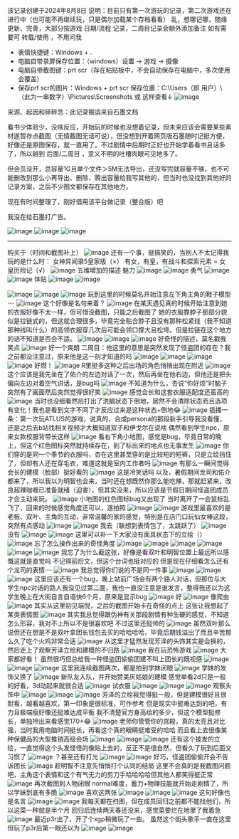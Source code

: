 该记录创建于2024年8月8日
说明：目前只有第一次游玩的记录，第二次游戏还在进行中（也可能不再继续玩，只是偶尔加载某个存档看看）
乱，想哪记哪，随缘更新、完善，大部分按游戏 日期/流程 记录，二周目记录会额外添加备注
如有需要可 转载/使用 ，不用问我

- 表情快捷键：Windows + .
- 电脑自带录屏保存位置：（windows）设置 → 游戏 → 摄像
- 电脑自带截图键：prt scr（存在粘贴板中，不会自动保存在电脑中，多次使用会覆盖）
- 保存prt scr的图片：Windows + prt scr
保存位置：C:\Users（即 用户）\（此为一串数字）\Pictures\Screenshots  或 这样查看↓
![image](https://github.com/user-attachments/assets/01825f12-434f-4729-a159-906507d329eb)


来源、起因和碎碎念：此记录搬运来自石墨文档

看书少体验少，没啥反应，开始玩的时候也没想着记录，但未来应该会需要某些素材遂暂存点截图（无情截图无话可说），但没想到开着网页版石墨随时记挺方便，好像还是原图保存，就一直用了。不过剧情中后期时正好也开始学着看书且话多了，所以越到 后面/二周目 ，意义不明的吐槽肉眼可见地多了。

但会员没开，总容量1G且单个文件＞5M无法导出，还没写完就容量不够，也不可能删改到那么小再导出、删除、腾出容量给我写其他的，但当时也没找到其他好的记录方案，之后不少图文都保存在其他地方。

现在有时间整理了，刚好借用该平台做记录（整合版）吧

我没在给石墨打广告。

![image](https://github.com/user-attachments/assets/f5046329-b70e-4042-b054-b2baac9be498)
![image](https://github.com/user-attachments/assets/82cf40fc-f2fa-4bc7-a587-87765f2d9545)
![image](https://github.com/user-attachments/assets/b689d25e-df94-4dfa-91bc-02d009f22e9a)

***
购买于（时间和截图补上）
![image](https://github.com/user-attachments/assets/d3af60eb-7259-46b5-adb9-1284667f0b26)
还有一个事，挺搞笑的，当别人不太记得我玩的是什么时：
女神异闻录5皇家版（×）
有女，有皇，有战斗和探索元素 = 女皇历险记（√）
![image](https://github.com/user-attachments/assets/663858ac-5176-4aa1-a540-b36e8343a84f)
五维增加的描述
魅力
![image](https://github.com/user-attachments/assets/b5cd7ec3-a949-4457-9d41-1124c31dba0b)
![image](https://github.com/user-attachments/assets/103b66a0-4c2c-4e7f-957f-eea89aedb5d2)
勇气
![image](https://github.com/user-attachments/assets/237f45c3-11ac-4276-88cc-5169f59384ee)
![image](https://github.com/user-attachments/assets/43e63893-f7ee-4433-a539-f10d24962017)
体贴
![image](https://github.com/user-attachments/assets/cbe4cec4-590b-4ed2-98e7-36553c9e2cc3)
![image](https://github.com/user-attachments/assets/0f7358f8-30c3-46e8-b5cd-f2314b5011bf)

![image](https://github.com/user-attachments/assets/47cb2953-4532-4fb8-85a8-4b5f5fbe0ed2)
![image](https://github.com/user-attachments/assets/19de3633-e846-43a3-9706-3097dae2b7cf)
![image](https://github.com/user-attachments/assets/c215e5cc-3e5d-4867-9762-ce78e3e6df8a)
玩到这里的时候莫名开始注意左下角主角的鞋子模型····
![image](https://github.com/user-attachments/assets/62e40f11-6cff-45a2-9e43-9e3f641167bb)
这个好像是名句来着？
![image](https://github.com/user-attachments/assets/bbb527ed-a985-47cd-bdb5-56f2ced5edc9)
在某天遇见真的时候开始注意到她的衣服好像不太一样，但可惜没截图，只能之后截图了
她的衣服靠脖子那部分貌似是拉链式的，但这就合理很多，毕竟完全贴合脖子且没有那种松紧线（我不知道那种线叫什么）的高领衣服穿几次后可能会领口撑大且松垮。但是拉链在这个地方的话不知道是否会不适。
![image](https://github.com/user-attachments/assets/0781afe5-6f4b-4914-bc72-ab471de3188a)
![image](https://github.com/user-attachments/assets/0bda24e4-c306-4152-835e-54200e27334e)
![image](https://github.com/user-attachments/assets/1ed7794a-0540-45ef-9a7b-e062ab3484b1)
好奇怪的描述，莫名戳我笑点
![image](https://github.com/user-attachments/assets/42d208cb-1c92-4f5d-a300-162524dcd5be)
好一个爽朗
二周目：他这里的意思是突然发现了怪盗团的存在？我之前都没注意过，原来他是这一刻才知道的吗
![image](https://github.com/user-attachments/assets/ce1422ad-1985-4f60-8c55-db1c1b388971)
![image](https://github.com/user-attachments/assets/f62efbc4-0cb9-4963-ab24-83008b04ee92)
![image](https://github.com/user-attachments/assets/5ec726b8-08ec-4652-9e79-7450ae01a25d)
![image](https://github.com/user-attachments/assets/a82373f8-e941-4b81-85b5-bbf289e35161)
好燃！
![image](https://github.com/user-attachments/assets/4029d93e-56fd-4446-99ef-38b1d528922a)
R里挺多这种之后出场的角色悄悄出现在附近
![image](https://github.com/user-attachments/assets/b6bd4c2d-c22f-4a39-8a65-3d629850dada)
这个应该是我先坐在了佑介的左边对话了一次，然后再坐在他右边，但他还是把头偏向左边对着空气讲话，是bug吗
![image](https://github.com/user-attachments/assets/05cf8cae-d9f0-4245-93fc-766ddfcc4970)
不知道为什么，杏说“你好烦”时脑子突然有了画面然后突然觉得很好笑
![image](https://github.com/user-attachments/assets/f864e283-5f23-4845-b831-86fa16e5bb0c)
感觉会长和这套衣服适配度还蛮高的
![image](https://github.com/user-attachments/assets/be33a55d-3f2a-4585-871c-d2a7c46542d0)
当时也没细看然后打出了洗脑状态下倒地，居然不会清除状态而且选项有变化！我也是看到文字不同了才反应过来是这种状态+倒地😂
![image](https://github.com/user-attachments/assets/a50cd59b-555a-49ff-8412-44b826015cae)
插播一条：第一次玩ATLUS的游戏，说真的，合成persona的那段新手引导我没看懂，还是之后去b站找相关视频才大概知道双子和伊戈尔在说啥
偶然看到学生npc，原来女款校服背带长这样
![image](https://github.com/user-attachments/assets/9128382c-0d16-4eee-b12e-917f11f908f7)
看右下角小地图，感觉是bug，毕竟日常的晚上，但这个红色图标突然就持续存在，到了标出来的地点也无事发生
![image](https://github.com/user-attachments/assets/9374853a-10bc-4ebd-8ce9-d10a3bc83ed0)
你们穿的是同一个季节的衣服吗，杏在这里甚至穿的是比较短的短裤，只是立绘挡住了，但却有人还在穿毛衣，难道这就是室内工作者吗
![image](https://github.com/user-attachments/assets/d59ae5cd-e33e-4ffc-bf49-627eafe2fa30)
有那么一瞬间觉得会长的建模（脸部）挺好看的
![image](https://github.com/user-attachments/assets/769f9879-8ea9-4a2d-9a79-8a275d5fcecc)
这是冷笑话吗
以及，暑假期间龙司和佑介都来了，所以我以为明智也会来，当时还在想既然你那么能吃辣，那就赶紧来，改良超辣咖喱已准备就绪（迫害），但其实没来，所以应该是节假日期间怪盗团成员才会主动来玩。
![image](https://github.com/user-attachments/assets/2cebcb96-eebf-40d5-9566-8071f8b5ada0)
小地图的红色图标bug又出现了
当时离开了一会鼠标乱飞了，回来的时候感觉角度还可以，遂拍照
![image](https://github.com/user-attachments/assets/291d1558-a3cf-414d-99e4-b543ae15b827)
![image](https://github.com/user-attachments/assets/8814db01-3c45-4aee-9897-fd303a1fe840)
游戏里最喜欢的是老板、双叶、主角的互动，非常温馨的家的感觉，特别是在店门口玩仙女棒这段，突然有点感动
![image](https://github.com/user-attachments/assets/45817396-f00d-4f81-9cc4-9d498a910706)
![image](https://github.com/user-attachments/assets/f8d85ad0-d3f5-46bc-962f-2f6e8fd0c492)
我去（联想到表情包了，太跳跃了）
![image](https://github.com/user-attachments/assets/6966c331-c6dc-41b9-8fb8-18ede3bfb140)
没有
![image](https://github.com/user-attachments/assets/d97dc0c1-441d-4b77-b8a8-94d61915e358)
![image](https://github.com/user-attachments/assets/3e70ba57-29e5-4ce2-b693-8276fd795cc0)
这里可以补一下大家没有面具状态下的立绘（）
![image](https://github.com/user-attachments/assets/3b3efe78-b639-47b9-ad3d-2ba513d9190f)
忘了怎么操作出来的奇怪角度
![image](https://github.com/user-attachments/assets/d7378796-e76a-41fe-96b6-85f36c027d57)
![image](https://github.com/user-attachments/assets/eb089ec3-7794-4460-a382-5276610646b8)
![image](https://github.com/user-attachments/assets/3ddace2b-cbf6-4a7e-8c99-7b6515ddfbf3)
![image](https://github.com/user-attachments/assets/dc9c5b3a-b7d5-4e25-9651-c360f58bfedf)
![image](https://github.com/user-attachments/assets/19adb042-1a59-4b91-9321-636f57d44e14)
![image](https://github.com/user-attachments/assets/6620f40f-4b3a-403b-9736-50d0fc7da4be)
我忘了为什么截这张，好像是看双叶和明智位置上最远所以感慨这就是直觉吗
不记得前后文，但这个台词也挺对应的
但是现在仔细看怎么还有个龙司的表情····
![image](https://github.com/user-attachments/assets/912a1a2d-eca8-4a7d-802f-0a665ed44030)
我总觉得你们说的不是同一件事
![image](https://github.com/user-attachments/assets/639c4d6f-3654-4754-b2a8-575b4ed6fe6c)
![image](https://github.com/user-attachments/assets/82ebd23e-17e4-4c52-a61d-272d47f48166)
![image](https://github.com/user-attachments/assets/0d2859f7-828f-408a-b99d-de5357cbfc7c)
这里应该还有一个bug，晚上站前广场会有两个路人对话，但那位与大学生npc对话的路人我没见过第二面，我也一直没注意是谁发言，整得我还以为这学生晚上在大街自言自语快6个月，原来是显示bug
![image](https://github.com/user-attachments/assets/db7dc191-7048-4dd1-ac08-7d9279c6fb59)
好
![image](https://github.com/user-attachments/assets/2da8e900-bc41-4ded-859e-cae21d343762)
像爬虫
![image](https://github.com/user-attachments/assets/46294f4a-6882-4f1b-abd3-27956f5022d2)
其实从这里初见端倪，之后的截图开始卡在奇怪的点上
这张让我想起了某类表情图
![image](https://github.com/user-attachments/assets/ad40a0b5-b7ca-4337-a0ed-129bf1cc8689)
其实我总觉得跟伪神有关那段剧情有种生硬的感觉，不知道怎么形容，我对不上所以不是很喜欢吧
不过这里还挺帅的
![image](https://github.com/user-attachments/assets/2f76e9ed-bf48-495e-bf84-43be9a520b47)
虽然双叶那么说但还在想是不是双叶拿团长钱包去买的哈哈哈哈，毕竟后期钱溢出了而且辛苦那么久了吃个火鸡非常合适
![image](https://github.com/user-attachments/assets/f8b2db04-a52f-4651-9232-53b6dcaa7418)
从这里才猛然发现芳泽的头饰其实是会换的，然后走上了观察芳泽立绘和建模的不归路
![image](https://github.com/user-attachments/assets/a95d685b-c3a0-4355-81ca-5e7ba41bbb02)
我在玩恐怖游戏
![image](https://github.com/user-attachments/assets/e3c5ae97-f2ee-42a7-9555-063bb5731839)
大家都好看！
虽然很巧但总给我一种怪盗团偷偷团建不叫上团长的既视感
![image](https://github.com/user-attachments/assets/1a7d0e74-5cc0-427c-8989-82c58758c70a)
![image](https://github.com/user-attachments/assets/e4c5605e-f008-47b6-bb9a-e2c8aaea973e)
![image](https://github.com/user-attachments/assets/26368932-0739-4f10-b67e-4d9ab29d91eb)
这里我连续截图两次，都是拍到学妹闭眼
![image](https://github.com/user-attachments/assets/f2a51bd1-2e70-4718-9a5a-010759f33d8b)
学妹的发饰又换了
![image](https://github.com/user-attachments/assets/6a86e10e-6d68-4fa5-a9e0-8d15a74709e3)
新队友入队，并开始赞美灰姑娘的建模
感觉单看2d只是一般的好看，3d动起来就很合适
![image](https://github.com/user-attachments/assets/5239c115-6b57-431a-8c23-49d008cd4df5)
试衣服
![image](https://github.com/user-attachments/assets/6dbb6515-cafd-4482-aa5e-158ec823817e)
![image](https://github.com/user-attachments/assets/29b3041f-c68d-4502-83c0-ed412f1d7fa4)
![image](https://github.com/user-attachments/assets/0479fafd-53ff-4cc9-9036-54e813c62e81)
观察头饰中
![image](https://github.com/user-attachments/assets/f3887ce1-4e60-4ff3-8240-d9cec41d2caa)
![image](https://github.com/user-attachments/assets/f837ad2b-32db-4841-ba3a-2e9910b82467)
![image](https://github.com/user-attachments/assets/c1c758fd-e0b4-495b-803c-2179d9e85a57)
芳泽的立绘我觉得挺一般，但是建模很好且很耐看，越看越喜欢，第一印象是很标准，可作参考
但是现实中挺难达到的吧，有力且极端瘦好像还挺难达成平衡
我不清楚官方身高给的多少，但这个模型挺修长，单独拎出来看感觉170+😂
![image](https://github.com/user-attachments/assets/e9c30a84-075d-4955-9f8e-c7c476f83e0f)
老师你管管你的宫殿，真的太亮且对比强，当时我用电脑时间挺长，再看这个真的眼睛挺难受的哈哈
而且看上去很像某种保健品的大型推销高级会场
![image](https://github.com/user-attachments/assets/f4172e95-2512-4643-87c5-637eaea0a2af)
![image](https://github.com/user-attachments/assets/b3e06b73-c979-40b6-b323-621550a54ca9)
![image](https://github.com/user-attachments/assets/b3b75158-9977-419a-90fd-6add958b061a)
还有这个披发的立绘，一直觉得这个头发怪怪的像贴上去的，反正不是很自然，但看久了玩到后面又习惯了
![image](https://github.com/user-attachments/assets/2808a9b2-abce-4934-9141-f96e9f8a186a)
？甚至还有打光
![image](https://github.com/user-attachments/assets/4b338be0-0865-4641-b6ac-37d5c3d19d29)
![image](https://github.com/user-attachments/assets/acef4b50-594e-4b51-bbf0-fd3f2d3203c1)
好巧，怪盗团偷偷开会不告诉团长
![image](https://github.com/user-attachments/assets/d6004d8d-aa1f-4f49-9143-bfcd5f85e9f4)
趁明智不注意先悄悄打个认同的结局
这里不会真的是我截图问题吧，主角这个表情和这个有气无力的剪刀手哈哈哈哈但其他人都笑得挺正常
![image](https://github.com/user-attachments/assets/e77410c8-a02f-4e35-9888-28757a5eceeb)
再次截图到人物闭眼
normal难度，蓄力+物理技能就开始走剧情了，所以学妹到底有多脆
![image](https://github.com/user-attachments/assets/3edd97cb-09d1-4261-83e0-4e3ae3c38061)
喜欢这两张
![image](https://github.com/user-attachments/assets/acf5bfd4-1335-443d-b55d-5d95751d0f98)
![image](https://github.com/user-attachments/assets/d3d61798-fc95-47d4-81ad-b3df940894e5)
![image](https://github.com/user-attachments/assets/e01070fc-52f7-4b34-9d2c-b213485dc0c3)
这句好像也是名言
![image](https://github.com/user-attachments/assets/88240058-c09f-4356-a232-84427989b04b)
![image](https://github.com/user-attachments/assets/85475c9d-ed3f-4db1-b344-d5b632619788)
我每天都在扫图，但在成员回归之前都不能找他们，所以这菜一种就是半个月
回归后连续两天春还没来，感觉菜要烂在地里了我着急
![image](https://github.com/user-attachments/assets/16d98520-9da0-4b8b-b203-30bb2eab7c7c)
最近p3r出了，开了个xgp稍微玩了一些。
虽然这个街头歌手一直在这里但玩了p3r后第一眼还以为
![image](https://github.com/user-attachments/assets/8d4abeaa-59a1-4ddd-940b-695750bcb440)
![image](https://github.com/user-attachments/assets/ebef30f7-22dc-42b2-9605-2e5b2886802d)



















